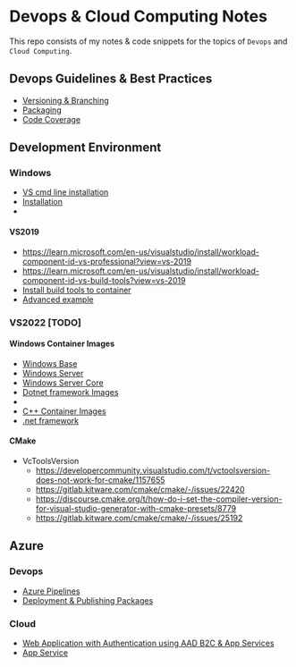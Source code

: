 # Devops & Cloud Computing Notes
This repo consists of my notes & code snippets for the topics of `Devops` and `Cloud Computing`.
## Devops Guidelines & Best Practices
- [Versioning & Branching](devops/versioning.md)
- [Packaging](devops/packaging.md)
- [Code Coverage](devops/code_coverage.md)

## Development Environment
### Windows
- [VS cmd line installation](https://learn.microsoft.com/en-us/visualstudio/install/use-command-line-parameters-to-install-visual-studio?view=vs-2019)
- [Installation](https://learn.microsoft.com/en-us/answers/questions/1185838/silent-install-of-vs-2019-community-and-vs-build-t)
- [](https://learn.microsoft.com/en-us/visualstudio/install/tools-for-managing-visual-studio-instances?view=vs-2022)
#### VS2019
- https://learn.microsoft.com/en-us/visualstudio/install/workload-component-id-vs-professional?view=vs-2019
- https://learn.microsoft.com/en-us/visualstudio/install/workload-component-id-vs-build-tools?view=vs-2019
- [Install build tools to container](https://learn.microsoft.com/en-us/visualstudio/install/build-tools-container?view=vs-2019)
- [Advanced example](https://learn.microsoft.com/en-us/visualstudio/install/advanced-build-tools-container?view=vs-2019)
### VS2022 [TODO]

#### Windows Container Images
- [Windows Base](https://hub.docker.com/_/microsoft-windows)
- [Windows Server](https://hub.docker.com/_/microsoft-windows-server)
- [Windows Server Core](https://hub.docker.com/_/microsoft-windows-servercore)
- [Dotnet framework Images](https://github.com/microsoft/dotnet-framework-docker/blob/main/src/runtime/4.8/windowsservercore-ltsc2019/Dockerfile)
- [](https://hub.docker.com/_/microsoft-dotnet-framework-sdk)
- [C++ Container Images](https://hub.docker.com/_/microsoft-devcontainers-cpp)
- [.net framework](https://hub.docker.com/_/microsoft-dotnet-framework/)

#### CMake
- VcToolsVersion
    - https://developercommunity.visualstudio.com/t/vctoolsversion-does-not-work-for-cmake/1157655
    - https://gitlab.kitware.com/cmake/cmake/-/issues/22420
    - https://discourse.cmake.org/t/how-do-i-set-the-compiler-version-for-visual-studio-generator-with-cmake-presets/8779
    - https://gitlab.kitware.com/cmake/cmake/-/issues/25192


## Azure
### Devops
- [Azure Pipelines](azure/devops/azure_pipelines.md)
- [Deployment & Publishing Packages](azure/devops/deployment_publishing_packages.md)

### Cloud
- [Web Application with Authentication using AAD B2C & App Services](azure/cloud/WebApp_AAD_B2C_and_AppService.md)
- [App Service](azure/cloud/AppService.md)